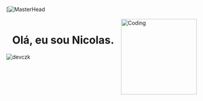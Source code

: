 [![MasterHead](https://t3.ftcdn.net/jpg/02/68/48/86/360_F_268488616_wcoB2JnGbOD2u3bpn2GPmu0KJQ4Ah66T.jpg)
<br><br>
<img align="right" alt="Coding" width="200" src="https://dl.openseauserdata.com/cache/originImage/files/527a9783c28c70962773a73db797ea4d.gif">
<h1 align="center"> Olá, eu sou Nicolas.</h1>






<p><img align="center" src="https://github-readme-streak-stats.herokuapp.com/?user=devczk&" alt="devczk" /></p>

